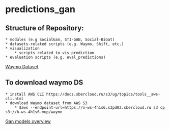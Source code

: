 # predictions_gan

## Structure of Repository:
    * modules (e.g SocialGan, STI-GAN, Social-BiGat)
    * datasets-related scripts (e.g. Waymo, Shift, etc.)
    * visualization
        * scripts related to vis prediction
    * evaluation scripts (e.g. eval_predictions)



[Waymo Dataset](https://waymo.com/open/data/motion/)
## To download waymo DS
    * install AWS CLI https://docs.sbercloud.ru/s3/ug/topics/tools__aws-cli.html
    * download Waymo dataset from AWS S3
        * $aws --endpoint-url=https://n-ws-4h1s6.s3pd02.sbercloud.ru s3 cp s3://b-ws-4h1s6-mup/waymo

 [Gan models overview](https://docs.google.com/presentation/d/1RFvIbRl6O6XlTRkINUmg3hyYgLDUypd1OyJb4LmkxDU/edit#slide=id.g1255943fea0_0_1)
